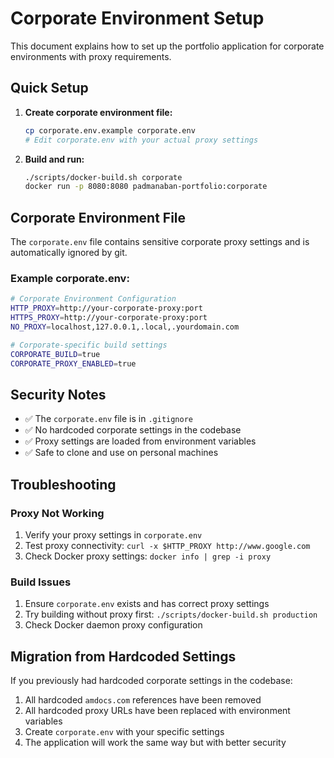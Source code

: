 # Corporate Environment Setup

This document explains how to set up the portfolio application for corporate environments with proxy requirements.

## Quick Setup

1. **Create corporate environment file:**
   ```bash
   cp corporate.env.example corporate.env
   # Edit corporate.env with your actual proxy settings
   ```

2. **Build and run:**
   ```bash
   ./scripts/docker-build.sh corporate
   docker run -p 8080:8080 padmanaban-portfolio:corporate
   ```

## Corporate Environment File

The `corporate.env` file contains sensitive corporate proxy settings and is automatically ignored by git.

### Example corporate.env:
```bash
# Corporate Environment Configuration
HTTP_PROXY=http://your-corporate-proxy:port
HTTPS_PROXY=http://your-corporate-proxy:port
NO_PROXY=localhost,127.0.0.1,.local,.yourdomain.com

# Corporate-specific build settings
CORPORATE_BUILD=true
CORPORATE_PROXY_ENABLED=true
```

## Security Notes

- ✅ The `corporate.env` file is in `.gitignore`
- ✅ No hardcoded corporate settings in the codebase
- ✅ Proxy settings are loaded from environment variables
- ✅ Safe to clone and use on personal machines

## Troubleshooting

### Proxy Not Working
1. Verify your proxy settings in `corporate.env`
2. Test proxy connectivity: `curl -x $HTTP_PROXY http://www.google.com`
3. Check Docker proxy settings: `docker info | grep -i proxy`

### Build Issues
1. Ensure `corporate.env` exists and has correct proxy settings
2. Try building without proxy first: `./scripts/docker-build.sh production`
3. Check Docker daemon proxy configuration

## Migration from Hardcoded Settings

If you previously had hardcoded corporate settings in the codebase:
1. All hardcoded `amdocs.com` references have been removed
2. All hardcoded proxy URLs have been replaced with environment variables
3. Create `corporate.env` with your specific settings
4. The application will work the same way but with better security
